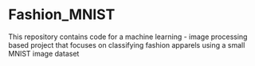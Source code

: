 # Fashion_MNIST

This repository contains code for a machine learning - image processing based project that focuses on classifying fashion apparels using a small MNIST image dataset
